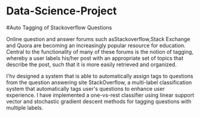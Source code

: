 # Data-Science-Project
#Auto Tagging of Stackoverflow Questions


 Online  question  and  answer  forums  such  asStackoverflow,Stack  Exchange  and Quora are becoming an increasingly popular resource for education. Central to the functionality of many of these forums is the notion of tagging, whereby a user labels his/her post with an appropriate set of topics that describe the post, such that it is more easily retrieved and organized.

I'hv designed a system that is able to automatically assign tags to questions from the question answering site StackOverflow, a multi-label classification system that  automatically tags user's questions to enhance user experience. I have implemented a one-vs-rest classifier using linear support vector and stochastic gradient descent methods for tagging questions with multiple labels.
 
